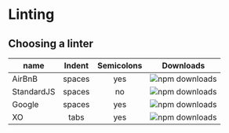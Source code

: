 # Linting

## Choosing a linter

| name       | Indent | Semicolons | Downloads                                                                                | 
| -----------|:------:|:----------:| -----------------------------------------------------------------------------------------|
| AirBnB     | spaces | yes        | <img src="https://img.shields.io/npm/dm/eslint-config-airbnb.svg" alt="npm downloads">   |
| StandardJS | spaces | no         | <img src="https://img.shields.io/npm/dm/eslint-config-standard.svg" alt="npm downloads"> |
| Google     | spaces | yes        | <img src="https://img.shields.io/npm/dm/eslint-config-google.svg" alt="npm downloads">   |
| XO         | tabs   | yes        | <img src="https://img.shields.io/npm/dm/eslint-config-xo.svg" alt="npm downloads">       |
